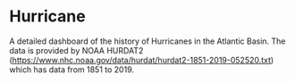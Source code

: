 # Hurricane
A detailed dashboard of the history of Hurricanes in the Atlantic Basin. The data is provided by NOAA HURDAT2 (https://www.nhc.noaa.gov/data/hurdat/hurdat2-1851-2019-052520.txt) which has data from 1851 to 2019. 
